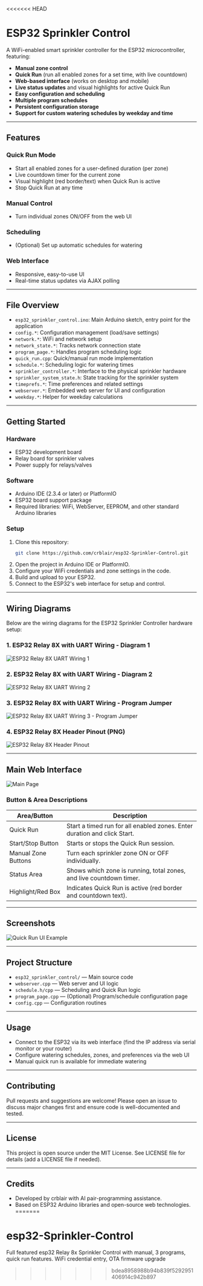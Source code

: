 <<<<<<< HEAD
# ESP32 Sprinkler Control

A WiFi-enabled smart sprinkler controller for the ESP32 microcontroller, featuring:

- **Manual zone control**
- **Quick Run** (run all enabled zones for a set time, with live countdown)
- **Web-based interface** (works on desktop and mobile)
- **Live status updates** and visual highlights for active Quick Run
- **Easy configuration and scheduling**
- **Multiple program schedules**
- **Persistent configuration storage**
- **Support for custom watering schedules by weekday and time**

---

## Features

### Quick Run Mode
- Start all enabled zones for a user-defined duration (per zone)
- Live countdown timer for the current zone
- Visual highlight (red border/text) when Quick Run is active
- Stop Quick Run at any time

### Manual Control
- Turn individual zones ON/OFF from the web UI

### Scheduling
- (Optional) Set up automatic schedules for watering

### Web Interface
- Responsive, easy-to-use UI
- Real-time status updates via AJAX polling

---

## File Overview
- `esp32_sprinkler_control.ino`: Main Arduino sketch, entry point for the application
- `config.*`: Configuration management (load/save settings)
- `network.*`: WiFi and network setup
- `network_state.*`: Tracks network connection state
- `program_page.*`: Handles program scheduling logic
- `quick_run.cpp`: Quick/manual run mode implementation
- `schedule.*`: Scheduling logic for watering times
- `sprinkler_controller.*`: Interface to the physical sprinkler hardware
- `sprinkler_system_state.h`: State tracking for the sprinkler system
- `timeprefs.*`: Time preferences and related settings
- `webserver.*`: Embedded web server for UI and configuration
- `weekday.*`: Helper for weekday calculations

---

## Getting Started

### Hardware
- ESP32 development board
- Relay board for sprinkler valves
- Power supply for relays/valves

### Software
- Arduino IDE (2.3.4 or later) or PlatformIO
- ESP32 board support package
- Required libraries: WiFi, WebServer, EEPROM, and other standard Arduino libraries

### Setup
1. Clone this repository:
   ```sh
   git clone https://github.com/crblair/esp32-Sprinkler-Control.git
   ```
2. Open the project in Arduino IDE or PlatformIO.
3. Configure your WiFi credentials and zone settings in the code.
4. Build and upload to your ESP32.
5. Connect to the ESP32's web interface for setup and control.

---

## Wiring Diagrams

Below are the wiring diagrams for the ESP32 Sprinkler Controller hardware setup:

### 1. ESP32 Relay 8X with UART Wiring - Diagram 1
![ESP32 Relay 8X UART Wiring 1](ESP32%20Relay%208X%20w%20UART%20Wiring1.jpg)

### 2. ESP32 Relay 8X with UART Wiring - Diagram 2
![ESP32 Relay 8X UART Wiring 2](ESP32%20Relay%208X%20w%20UART%20Wiring2.jpg)

### 3. ESP32 Relay 8X with UART Wiring - Program Jumper
![ESP32 Relay 8X UART Wiring 3 - Program Jumper](ESP32%20Relay%208X%20w%20UART%20Wiring3%20program%20jumper.jpg)

### 4. ESP32 Relay 8X Header Pinout (PNG)
![ESP32 Relay 8X Header Pinout](esp32_relay_x8_headers.png)

---

## Main Web Interface

![Main Page](mainpage.jpg)

### Button & Area Descriptions

| Area/Button         | Description                                                            |
|--------------------|------------------------------------------------------------------------|
| Quick Run          | Start a timed run for all enabled zones. Enter duration and click Start.|
| Start/Stop Button  | Starts or stops the Quick Run session.                                 |
| Manual Zone Buttons| Turn each sprinkler zone ON or OFF individually.                       |
| Status Area        | Shows which zone is running, total zones, and live countdown timer.    |
| Highlight/Red Box  | Indicates Quick Run is active (red border and countdown text).         |

---

## Screenshots

![Quick Run UI Example](docs/quickrun-ui-example.png) <!-- Add screenshot if available -->

---

## Project Structure

- `esp32_sprinkler_control/` — Main source code
- `webserver.cpp` — Web server and UI logic
- `schedule.h/cpp` — Scheduling and Quick Run logic
- `program_page.cpp` — (Optional) Program/schedule configuration page
- `config.cpp` — Configuration routines

---

## Usage

- Connect to the ESP32 via its web interface (find the IP address via serial monitor or your router)
- Configure watering schedules, zones, and preferences via the web UI
- Manual quick run is available for immediate watering

---

## Contributing

Pull requests and suggestions are welcome! Please open an issue to discuss major changes first and ensure code is well-documented and tested.

---

## License

This project is open source under the MIT License. See LICENSE file for details (add a LICENSE file if needed).

---

## Credits

- Developed by crblair with AI pair-programming assistance.
- Based on ESP32 Arduino libraries and open-source web technologies.
=======
# esp32-Sprinkler-Control
Full featured esp32 Relay 8x Sprinkler Control with manual, 3 programs, quick run features.  WiFi credential entry, OTA firmware upgrade
>>>>>>> bdea8958988b94b839f5292951406914c942b897
